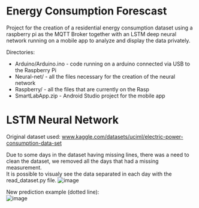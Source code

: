 # Energy Consumption Forescast
Project for the creation of a residential energy consumption dataset using a raspberry pi as the MQTT Broker together with an LSTM deep neural network running on a mobile app to analyze and display the data privately.

Directories:  
- Arduino/Arduino.ino  - code running on a arduino connected via USB to the Raspberry Pi  
- Neural-net/  - all the files necessary for the creation of the neural network  
- Raspberry/  - all the files that are currently on the Rasp  
- SmartLabApp.zip  - Android Studio project for the mobile app

# LSTM Neural Network

Original dataset used: www.kaggle.com/datasets/uciml/electric-power-consumption-data-set

Due to some days in the dataset having missing lines, there was a need to clean the dataset, we removed all the days that had a missing measurement.  
It is possible to visualy see the data separated in each day with the read_dataset.py file. 
![image](https://user-images.githubusercontent.com/94933775/168104463-d8ed6fdd-d7bf-4d6b-bb41-2515032c7d74.png)

New prediction example (dotted line):  
![image](https://user-images.githubusercontent.com/94933775/168108476-2b1e36c3-1c0d-4865-a110-7ad95e09c36a.png)
